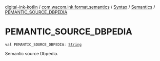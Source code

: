 [digital-ink-kotlin](../../../index.md) / [com.wacom.ink.format.semantics](../../index.md) / [Syntax](../index.md) / [Semantics](index.md) / [PEMANTIC_SOURCE_DBPEDIA](./-p-e-m-a-n-t-i-c_-s-o-u-r-c-e_-d-b-p-e-d-i-a.md)

# PEMANTIC_SOURCE_DBPEDIA

`val PEMANTIC_SOURCE_DBPEDIA: `[`String`](https://kotlinlang.org/api/latest/jvm/stdlib/kotlin/-string/index.html)

Semantic source Dbpedia.

